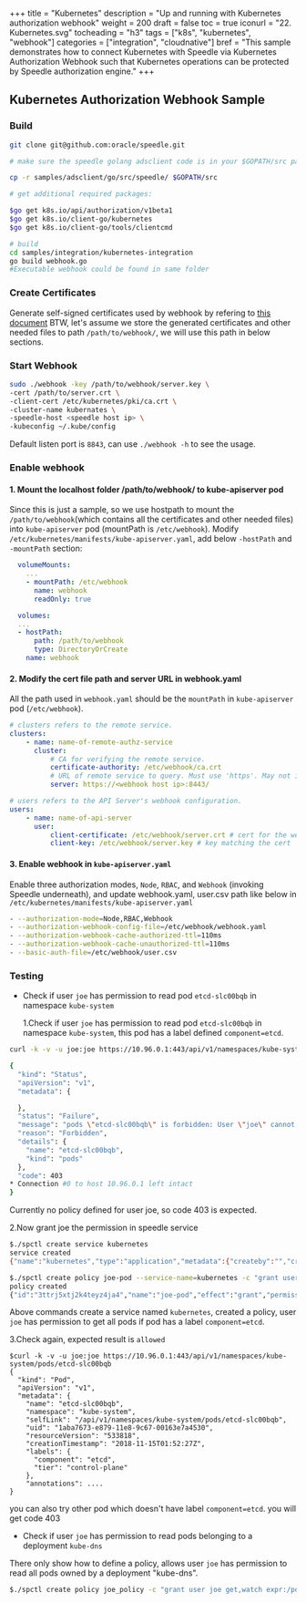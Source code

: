+++
title = "Kubernetes"
description = "Up and running with Kubernetes authorization webhook"
weight = 200
draft = false
toc = true
iconurl = "22. Kubernetes.svg"
tocheading = "h3"
tags = ["k8s", "kubernetes", "webhook"]
categories = ["integration", "cloudnative"]
bref = "This sample demonstrates how to connect Kubernetes with Speedle via Kubernetes Authorization Webhook such that Kubernetes operations can be protected by Speedle authorization engine."
+++

## Kubernetes Authorization Webhook Sample

### Build

```bash
git clone git@github.com:oracle/speedle.git

# make sure the speedle golang adsclient code is in your $GOPATH/src package.

cp -r samples/adsclient/go/src/speedle/ $GOPATH/src

# get additional required packages:

$go get k8s.io/api/authorization/v1beta1
$go get k8s.io/client-go/kubernetes
$go get k8s.io/client-go/tools/clientcmd

# build
cd samples/integration/kubernetes-integration
go build webhook.go
#Executable webhook could be found in same folder
```

### Create Certificates

Generate self-signed certificates used by webhook by refering to [this document](https://kubernetes.io/docs/concepts/cluster-administration/certificates/)
BTW, let's assume we store the generated certificates and other needed files to path `/path/to/webhook/`, we will use this path in below sections.

### Start Webhook

```bash
sudo ./webhook -key /path/to/webhook/server.key \
-cert /path/to/server.crt \
-client-cert /etc/kubernetes/pki/ca.crt \
-cluster-name kubernates \
-speedle-host <speedle host ip> \
-kubeconfig ~/.kube/config
```

Default listen port is `8843`, can use `./webhook -h` to see the usage.

### Enable webhook

#### 1. Mount the localhost folder /path/to/webhook/ to kube-apiserver pod

Since this is just a sample, so we use hostpath to mount the `/path/to/webhook`(which contains all the certificates and other needed files) into `kube-apiserver` pod (mountPath is `/etc/webhook`). Modify `/etc/kubernetes/manifests/kube-apiserver.yaml`, add below `-hostPath` and `-mountPath` section:

```yaml
  volumeMounts:
    ...
    - mountPath: /etc/webhook
      name: webhook
      readOnly: true

  volumes:
  ...
  - hostPath:
      path: /path/to/webhook
      type: DirectoryOrCreate
    name: webhook
```

#### 2. Modify the cert file path and server URL in webhook.yaml

All the path used in `webhook.yaml` should be the `mountPath` in `kube-apiserver` pod (`/etc/webhook`).

```yaml
# clusters refers to the remote service.
clusters:
    - name: name-of-remote-authz-service
      cluster:
          # CA for verifying the remote service.
          certificate-authority: /etc/webhook/ca.crt
          # URL of remote service to query. Must use 'https'. May not include parameters.
          server: https://<webhook host ip>:8443/

# users refers to the API Server's webhook configuration.
users:
    - name: name-of-api-server
      user:
          client-certificate: /etc/webhook/server.crt # cert for the webhook plugin to use
          client-key: /etc/webhook/server.key # key matching the cert
```

#### 3. Enable webhook in `kube-apiserver.yaml`

Enable three authorization modes, `Node`, `RBAC`, and `Webhook`
(invoking Speedle underneath), and update webhook.yaml, user.csv path
like below in `/etc/kubernetes/manifests/kube-apiserver.yaml`

```bash
- --authorization-mode=Node,RBAC,Webhook
- --authorization-webhook-config-file=/etc/webhook/webhook.yaml
- --authorization-webhook-cache-authorized-ttl=110ms
- --authorization-webhook-cache-unauthorized-ttl=110ms
- --basic-auth-file=/etc/webhook/user.csv
```

### Testing

-   Check if user `joe` has permission to read pod `etcd-slc00bqb` in namespace `kube-system`

    1.Check if user `joe` has permission to read pod `etcd-slc00bqb` in namespace `kube-system`, this pod has a label defined `component=etcd`.

```bash
curl -k -v -u joe:joe https://10.96.0.1:443/api/v1/namespaces/kube-system/pods/etcd-slc00bqb

{
  "kind": "Status",
  "apiVersion": "v1",
  "metadata": {

  },
  "status": "Failure",
  "message": "pods \"etcd-slc00bqb\" is forbidden: User \"joe\" cannot get pods in the namespace \"kube-system\"",
  "reason": "Forbidden",
  "details": {
    "name": "etcd-slc00bqb",
    "kind": "pods"
  },
  "code": 403
* Connection #0 to host 10.96.0.1 left intact
}
```

Currently no policy defined for user joe, so code 403 is expected.

2.Now grant joe the permission in speedle service

```bash
$./spctl create service kubernetes
service created
{"name":"kubernetes","type":"application","metadata":{"createby":"","createtime":"2018-11-28T21:13:17-08:00"}}

$./spctl create policy joe-pod --service-name=kubernetes -c "grant user joe get expr:/pods/.* if labels_component == \"etcd\""
policy created
{"id":"3ttrj5xtj2k4teyz4ja4","name":"joe-pod","effect":"grant","permissions":[{"resourceExpression":"/pods/.*","actions":["get"]}],"principals":[["user:joe"]],"condition":"labels_component == \"etcd\"","metadata":{"createby":"","createtime":"2018-11-29T18:40:49-08:00"}}
```

Above commands create a service named `kubernetes`, created a policy, user `joe` has permission to get all pods if pod has a label `component=etcd`.

3.Check again, expected result is `allowed`

```
$curl -k -v -u joe:joe https://10.96.0.1:443/api/v1/namespaces/kube-system/pods/etcd-slc00bqb
{
  "kind": "Pod",
  "apiVersion": "v1",
  "metadata": {
    "name": "etcd-slc00bqb",
    "namespace": "kube-system",
    "selfLink": "/api/v1/namespaces/kube-system/pods/etcd-slc00bqb",
    "uid": "1aba7673-e879-11e8-9c67-00163e7a4530",
    "resourceVersion": "533818",
    "creationTimestamp": "2018-11-15T01:52:27Z",
    "labels": {
      "component": "etcd",
      "tier": "control-plane"
    },
    "annotations": ....
}
```

you can also try other pod which doesn't have label `component=etcd`. you will get code 403

-   Check if user `joe` has permission to read pods belonging to a deployment `kube-dns`

There only show how to define a policy, allows user `joe` has permission to read all pods owned by a deployment "kube-dns".

```bash
$./spctl create policy joe_policy -c "grant user joe get,watch expr:/pods/.* if owner_Deployment == \"kube-dns\"" --service-name=kubernetes
```
